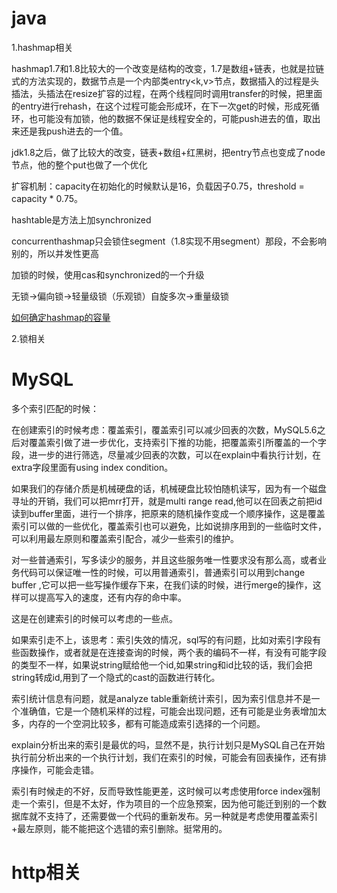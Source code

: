 # java

1.hashmap相关

hashmap1.7和1.8比较大的一个改变是结构的改变，1.7是数组+链表，也就是拉链式的方法实现的，数据节点是一个内部类entry<k,v>节点，数据插入的过程是头插法，头插法在resize扩容的过程，在两个线程同时调用transfer的时候，把里面的entry进行rehash，在这个过程可能会形成环，在下一次get的时候，形成死循环，也可能没有加锁，他的数据不保证是线程安全的，可能push进去的值，取出来还是我push进去的一个值。

jdk1.8之后，做了比较大的改变，链表+数组+红黑树，把entry节点也变成了node节点，他的整个put也做了一个优化

扩容机制：capacity在初始化的时候默认是16，负载因子0.75，threshold = capacity * 0.75。

hashtable是方法上加synchronized

concurrenthashmap只会锁住segment（1.8实现不用segment）那段，不会影响别的，所以并发性更高

加锁的时候，使用cas和synchronized的一个升级

无锁->偏向锁->轻量级锁（乐观锁）自旋多次->重量级锁

[如何确定hashmap的容量](https://blog.csdn.net/sybnfkn040601/article/details/73194613/)

2.锁相关

# MySQL

多个索引匹配的时候：

在创建索引的时候考虑：覆盖索引，覆盖索引可以减少回表的次数，MySQL5.6之后对覆盖索引做了进一步优化，支持索引下推的功能，把覆盖索引所覆盖的一个字段，进一步的进行筛选，尽量减少回表的次数，可以在explain中看执行计划，在extra字段里面有using index condition。

如果我们的存储介质是机械硬盘的话，机械硬盘比较怕随机读写，因为有一个磁盘寻址的开销，我们可以把mrr打开，就是multi range read,他可以在回表之前把id读到buffer里面，进行一个排序，把原来的随机操作变成一个顺序操作，这是覆盖索引可以做的一些优化，覆盖索引也可以避免，比如说排序用到的一些临时文件，可以利用最左原则和覆盖索引配合，减少一些索引的维护。

对一些普通索引，写多读少的服务，并且这些服务唯一性要求没有那么高，或者业务代码可以保证唯一性的时候，可以用普通索引，普通索引可以用到change buffer ,它可以把一些写操作缓存下来，在我们读的时候，进行merge的操作，这样可以提高写入的速度，还有内存的命中率。

这是在创建索引的时候可以考虑的一些点。

如果索引走不上，该思考：索引失效的情况，sql写的有问题，比如对索引字段有些函数操作，或者就是在连接查询的时候，两个表的编码不一样，有没有可能字段的类型不一样，如果说string赋给他一个id,如果string和id比较的话，我们会把string转成id,用到了一个隐式的cast的函数进行转化。

索引统计信息有问题，就是analyze table重新统计索引，因为索引信息并不是一个准确值，它是一个随机采样的过程，可能会出现问题，还有可能是业务表增加太多，内存的一个空洞比较多，都有可能造成索引选择的一个问题。

explain分析出来的索引是最优的吗，显然不是，执行计划只是MySQL自己在开始执行前分析出来的一个执行计划，我们在索引的时候，可能会有回表操作，还有排序操作，可能会走错。

索引有时候走的不好，反而导致性能更差，这时候可以考虑使用force index强制走一个索引，但是不太好，作为项目的一个应急预案，因为他可能迁到别的一个数据库就不支持了，还需要做一个代码的重新发布。另一种就是考虑使用覆盖索引+最左原则，能不能把这个选错的索引删除。挺常用的。

# http相关
